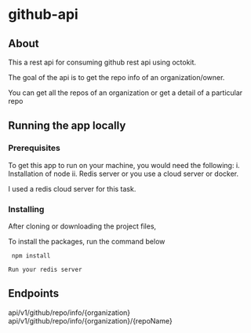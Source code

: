 # github-api

## About <a name = "about"></a>

This a rest api for consuming github rest api using octokit.

The goal of the api is to get the repo info of an organization/owner.

You can get all the repos of an organization or get a detail of a particular repo

## Running the app locally <a href="getting_started"></a>

### Prerequisites

To get this app to run on your machine, you would need the following:
i. Installation of node
ii. Redis server or you use a cloud server or docker.

I used a redis cloud server for this task.

### Installing

After cloning or downloading the project files,

To install the packages, run the command below

```
 npm install
```

```
Run your redis server
```

## Endpoints

api/v1/github/repo/info/{organization}
api/v1/github/repo/info/{organization}/{repoName}
